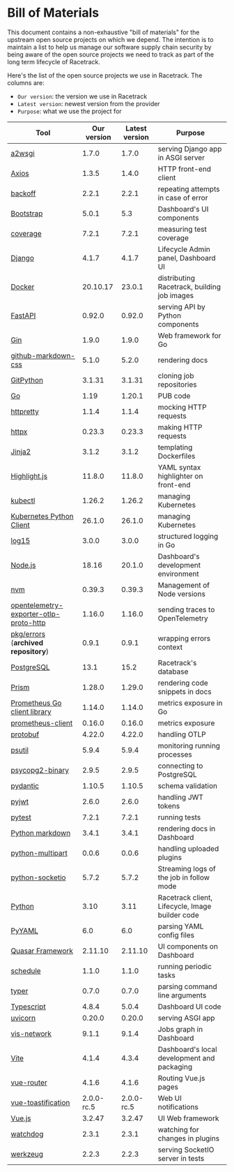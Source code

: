 # Bill of Materials
This document contains a non-exhaustive "bill of materials" for the upstream
open source projects on which we depend. The intention is to maintain a list to
help us manage our software supply chain security by being aware of the open
source projects we need to track as part of the long term lifecycle of
Racetrack.

Here's the list of the open source projects we use in Racetrack.
The columns are:

- `Our version`: the version we use in Racetrack
- `Latest version`: newest version from the provider
- `Purpose`: what we use the project for

| Tool                                                                                                       | Our version | Latest version | Purpose                                         |
|------------------------------------------------------------------------------------------------------------|-------------|----------------|-------------------------------------------------|
| [a2wsgi](https://pypi.org/project/a2wsgi/)                                                                 | 1.7.0       | 1.7.0          | serving Django app in ASGI server               |
| [Axios](https://github.com/axios/axios)                                                                    | 1.3.5       | 1.4.0          | HTTP front-end client                           |
| [backoff](https://pypi.org/project/backoff/)                                                               | 2.2.1       | 2.2.1          | repeating attempts in case of error             |
| [Bootstrap](https://getbootstrap.com/docs/versions/)                                                       | 5.0.1       | 5.3            | Dashboard's UI components                       |
| [coverage](https://pypi.org/project/coverage/)                                                             | 7.2.1       | 7.2.1          | measuring test coverage                         |
| [Django](https://pypi.org/project/Django)                                                                  | 4.1.7       | 4.1.7          | Lifecycle Admin panel, Dashboard UI             |
| [Docker](https://docs.docker.com/engine/release-notes/)                                                    | 20.10.17    | 23.0.1         | distributing Racetrack, building job images     |
| [FastAPI](https://github.com/tiangolo/fastapi)                                                             | 0.92.0      | 0.92.0         | serving API by Python components                |
| [Gin](https://github.com/gin-gonic/gin)                                                                    | 1.9.0       | 1.9.0          | Web framework for Go                            |
| [github-markdown-css](https://github.com/sindresorhus/github-markdown-css)                                 | 5.1.0       | 5.2.0          | rendering docs                                  |
| [GitPython](https://pypi.org/project/GitPython/)                                                           | 3.1.31      | 3.1.31         | cloning job repositories                        |
| [Go](https://go.dev/dl/)                                                                                   | 1.19        | 1.20.1         | PUB code                                        |
| [httpretty](https://pypi.org/project/httpretty/)                                                           | 1.1.4       | 1.1.4          | mocking HTTP requests                           |
| [httpx](https://pypi.org/project/httpx/)                                                                   | 0.23.3      | 0.23.3         | making HTTP requests                            |
| [Jinja2](https://pypi.org/project/Jinja2/)                                                                 | 3.1.2       | 3.1.2          | templating Dockerfiles                          |
| [Highlight.js](https://github.com/highlightjs/highlight.js)                                                | 11.8.0      | 11.8.0         | YAML syntax highlighter on front-end            |
| [kubectl](https://github.com/kubernetes/kubectl)                                                           | 1.26.2      | 1.26.2         | managing Kubernetes                             |
| [Kubernetes Python Client](https://pypi.org/project/kubernetes/)                                           | 26.1.0      | 26.1.0         | managing Kubernetes                             |
| [log15](https://github.com/inconshreveable/log15)                                                          | 3.0.0       | 3.0.0          | structured logging in Go                        | 
| [Node.js](https://github.com/nodejs/node)                                                                  | 18.16       | 20.1.0         | Dashboard's development environment             |
| [nvm](https://github.com/nvm-sh/nvm)                                                                       | 0.39.3      | 0.39.3         | Management of Node versions                     |
| [opentelemetry-exporter-otlp-proto-http](https://pypi.org/project/opentelemetry-exporter-otlp-proto-http/) | 1.16.0      | 1.16.0         | sending traces to OpenTelemetry                 |
| [pkg/errors](https://github.com/pkg/errors) (**archived repository**)                                      | 0.9.1       | 0.9.1          | wrapping errors context                         | 
| [PostgreSQL](https://www.postgresql.org/docs/release/)                                                     | 13.1        | 15.2           | Racetrack's database                            |
| [Prism](https://github.com/PrismJS/prism/)                                                                 | 1.28.0      | 1.29.0         | rendering code snippets in docs                 |
| [Prometheus Go client library](https://github.com/prometheus/client_golang)                                | 1.14.0      | 1.14.0         | metrics exposure in Go                          |
| [prometheus-client](https://pypi.org/project/prometheus-client/)                                           | 0.16.0      | 0.16.0         | metrics exposure                                |
| [protobuf](https://pypi.org/project/protobuf/)                                                             | 4.22.0      | 4.22.0         | handling OTLP                                   |
| [psutil](https://pypi.org/project/psutil/)                                                                 | 5.9.4       | 5.9.4          | monitoring running processes                    |
| [psycopg2-binary](https://pypi.org/project/psycopg2-binary/)                                               | 2.9.5       | 2.9.5          | connecting to PostgreSQL                        |
| [pydantic](https://pypi.org/project/pydantic/)                                                             | 1.10.5      | 1.10.5         | schema validation                               |
| [pyjwt](https://pypi.org/project/PyJWT/)                                                                   | 2.6.0       | 2.6.0          | handling JWT tokens                             |
| [pytest](https://pypi.org/project/pytest/)                                                                 | 7.2.1       | 7.2.1          | running tests                                   |
| [Python markdown](https://pypi.org/project/Markdown/)                                                      | 3.4.1       | 3.4.1          | rendering docs in Dashboard                     |
| [python-multipart](https://pypi.org/project/python-multipart/)                                             | 0.0.6       | 0.0.6          | handling uploaded plugins                       |
| [python-socketio](https://pypi.org/project/python-socketio/)                                               | 5.7.2       | 5.7.2          | Streaming logs of the job in follow mode        |
| [Python](https://www.python.org/downloads/)                                                                | 3.10        | 3.11           | Racetrack client, Lifecycle, Image builder code |
| [PyYAML](https://pypi.org/project/PyYAML/)                                                                 | 6.0         | 6.0            | parsing YAML config files                       |
| [Quasar Framework](https://github.com/quasarframework/quasar)                                              | 2.11.10     | 2.11.10        | UI components on Dashboard                      |
| [schedule](https://pypi.org/project/schedule/)                                                             | 1.1.0       | 1.1.0          | running periodic tasks                          |
| [typer](https://pypi.org/project/typer/)                                                                   | 0.7.0       | 0.7.0          | parsing command line arguments                  |
| [Typescript](https://github.com/microsoft/TypeScript)                                                      | 4.8.4       | 5.0.4          | Dashboard UI code                               |
| [uvicorn](https://pypi.org/project/uvicorn/)                                                               | 0.20.0      | 0.20.0         | serving ASGI app                                |
| [vis-network](https://github.com/visjs/vis-network)                                                        | 9.1.1       | 9.1.4          | Jobs graph in Dashboard                         |
| [Vite](https://github.com/vitejs/vite)                                                                     | 4.1.4       | 4.3.4          | Dashboard's local development and packaging     |
| [vue-router](https://github.com/vuejs/router)                                                              | 4.1.6       | 4.1.6          | Routing Vue.js pages                            |
| [vue-toastification](https://github.com/Maronato/vue-toastification)                                       | 2.0.0-rc.5  | 2.0.0-rc.5     | Web UI notifications                            |
| [Vue.js](https://github.com/vuejs/core)                                                                    | 3.2.47      | 3.2.47         | UI Web framework                                |
| [watchdog](https://pypi.org/project/watchdog/)                                                             | 2.3.1       | 2.3.1          | watching for changes in plugins                 |
| [werkzeug](https://pypi.org/project/Werkzeug/)                                                             | 2.2.3       | 2.2.3          | serving SocketIO server in tests                |
